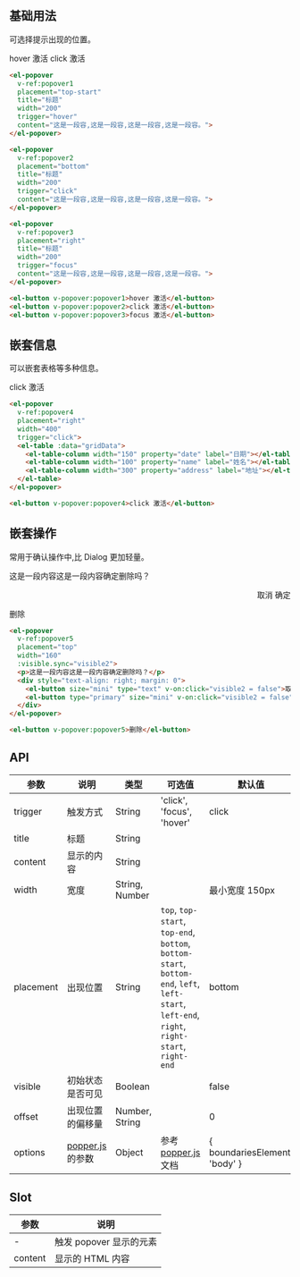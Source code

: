 <script>
  export default {
    data() {
      return {
        visible2: false,
        gridData: [{
          date: '2016-05-02',
          name: '王小虎',
          address: '上海市普陀区金沙江路 1518 弄'
        }, {
          date: '2016-05-04',
          name: '王小虎',
          address: '上海市普陀区金沙江路 1518 弄'
        }, {
          date: '2016-05-01',
          name: '王小虎',
          address: '上海市普陀区金沙江路 1518 弄'
        }, {
          date: '2016-05-03',
          name: '王小虎',
          address: '上海市普陀区金沙江路 1518 弄'
        }],
        gridData2: [{
          date: '2016-05-02',
          name: '王小虎',
          address: '上海市普陀区金沙江路 1518 弄',
        }, {
          date: '2016-05-04',
          name: '王小虎',
          address: '上海市普陀区金沙江路 1518 弄',
          $info: true
        }, {
          date: '2016-05-01',
          name: '王小虎',
          address: '上海市普陀区金沙江路 1518 弄',
        }, {
          date: '2016-05-03',
          name: '王小虎',
          address: '上海市普陀区金沙江路 1518 弄',
          $positive: true
        }],
        gridData3: [{
          tag: '家',
          date: '2016-05-03',
          name: '王小虎',
          address: '上海市普陀区金沙江路 1518 弄'
        }, {
          tag: '公司',
          date: '2016-05-02',
          name: '王小虎',
          address: '上海市普陀区金沙江路 1518 弄'
        }, {
          tag: '公司',
          date: '2016-05-04',
          name: '王小虎',
          address: '上海市普陀区金沙江路 1518 弄'
        }, {
          tag: '家',
          date: '2016-05-01',
          name: '王小虎',
          address: '上海市普陀区金沙江路 1518 弄'
        }, {
          tag: '公司',
          date: '2016-05-08',
          name: '王小虎',
          address: '上海市普陀区金沙江路 1518 弄'
        }, {
          tag: '家',
          date: '2016-05-06',
          name: '王小虎',
          address: '上海市普陀区金沙江路 1518 弄'
        }, {
          tag: '公司',
          date: '2016-05-07',
          name: '王小虎',
          address: '上海市普陀区金沙江路 1518 弄'
        }],
        singleSelection: {},
        multipleSelection: []
      };
    },

    watch: {
      singleSelection(val) {
        console.log('selection: ', val);
      },

      multipleSelection(val) {
        console.log('selection: ', val);
      }
    },

    events: {
      handleClick(row) {
        console.log('you clicked ', row);
      }
    }
  };
</script>

<style>
  .demo-box.demo-popover {
    .el-popover + .el-popover {
      margin-left: 10px;
    }
    .el-input {
      width: 360px;
    }
    .el-button + .el-button {
      margin-left: 10px;
    }
  }
</style>

## 基础用法
可选择提示出现的位置。

<div class="demo-box demo-popover">
  <el-popover
    v-ref:popover1
    placement="top-start"
    title="标题"
    width="200"
    trigger="hover"
    content="这是一段容,这是一段容,这是一段容,这是一段容。">
  </el-popover>

  <el-popover
    v-ref:popover2
    placement="bottom"
    title="标题"
    width="200"
    trigger="click"
    content="这是一段容,这是一段容,这是一段容,这是一段容。">
  </el-popover>

  <el-popover
    v-ref:popover3
    placement="right"
    title="标题"
    width="200"
    trigger="focus"
    content="这是一段容,这是一段容,这是一段容,这是一段容。">
  </el-popover>

  <el-button v-popover:popover1>hover 激活</el-button>
  <el-button v-popover:popover2>click 激活</el-button>

  <el-input :value="model" v-popover:popover3 placeholder="focus 激活"></el-input>
</div>


```html
<el-popover
  v-ref:popover1
  placement="top-start"
  title="标题"
  width="200"
  trigger="hover"
  content="这是一段容,这是一段容,这是一段容,这是一段容。">
</el-popover>

<el-popover
  v-ref:popover2
  placement="bottom"
  title="标题"
  width="200"
  trigger="click"
  content="这是一段容,这是一段容,这是一段容,这是一段容。">
</el-popover>

<el-popover
  v-ref:popover3
  placement="right"
  title="标题"
  width="200"
  trigger="focus"
  content="这是一段容,这是一段容,这是一段容,这是一段容。">
</el-popover>

<el-button v-popover:popover1>hover 激活</el-button>
<el-button v-popover:popover2>click 激活</el-button>
<el-button v-popover:popover3>focus 激活</el-button>
```

## 嵌套信息
可以嵌套表格等多种信息。

<div class="demo-box demo-popover">
  <el-popover
    v-ref:popover4
    placement="right"
    width="400"
    trigger="click">
    <el-table :data="gridData">
      <el-table-column width="150" property="date" label="日期"></el-table-column>
      <el-table-column width="100" property="name" label="姓名"></el-table-column>
      <el-table-column width="300" property="address" label="地址"></el-table-column>
    </el-table>
  </el-popover>

  <el-button v-popover:popover4>click 激活</el-button>
</div>

```html
<el-popover
  v-ref:popover4
  placement="right"
  width="400"
  trigger="click">
  <el-table :data="gridData">
    <el-table-column width="150" property="date" label="日期"></el-table-column>
    <el-table-column width="100" property="name" label="姓名"></el-table-column>
    <el-table-column width="300" property="address" label="地址"></el-table-column>
  </el-table>
</el-popover>

<el-button v-popover:popover4>click 激活</el-button>
```


## 嵌套操作
常用于确认操作中,比 Dialog 更加轻量。

<div class="demo-box demo-popover">
  <el-popover
    v-ref:popover5
    placement="top"
    width="160"
    :visible.sync="visible2">
    <p>这是一段内容这是一段内容确定删除吗？</p>
    <div style="text-align: right; margin: 0">
      <el-button size="mini" type="text" v-on:click="visible2 = false">取消</el-button>
      <el-button type="primary" size="mini" v-on:click="visible2 = false">确定</el-button>
    </div>
  </el-popover>

  <el-button v-popover:popover5>删除</el-button>
</div>

```html
<el-popover
  v-ref:popover5
  placement="top"
  width="160"
  :visible.sync="visible2">
  <p>这是一段内容这是一段内容确定删除吗？</p>
  <div style="text-align: right; margin: 0">
    <el-button size="mini" type="text" v-on:click="visible2 = false">取消</el-button>
    <el-button type="primary" size="mini" v-on:click="visible2 = false">确定</el-button>
  </div>
</el-popover>

<el-button v-popover:popover5>删除</el-button>
```

## API
| 参数               | 说明                                                     | 类型              | 可选值      | 默认值 |
|--------------------|----------------------------------------------------------|-------------------|-------------|--------|
| trigger | 触发方式 | String  | 'click', 'focus', 'hover' |    click    |
|  title              | 标题 | String |  |   |
|  content        |  显示的内容  | String            |  |  |
|  width        |  宽度  | String, Number            |  | 最小宽度 150px |
|  placement        |  出现位置  | String           |  `top`, `top-start`, `top-end`, `bottom`, `bottom-start`, `bottom-end`, `left`, `left-start`, `left-end`, `right`, `right-start`, `right-end` |  bottom |
|  visible        |  初始状态是否可见  | Boolean           |  |  false |
|  offset        |  出现位置的偏移量  | Number, String           |  |  0 |
|  options        | [popper.js](https://popper.js.org/documentation.html) 的参数 | Object            | 参考 [popper.js](https://popper.js.org/documentation.html) 文档 | { boundariesElement: 'body' } |

## Slot
| 参数               | 说明                                                     |
|--- | ---|
| - | 触发 popover 显示的元素|
| content | 显示的 HTML 内容 |
